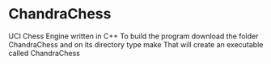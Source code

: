 # ChandraChess
UCI Chess Engine written in C++
To build the program download the folder ChandraChess and on its directory type make
That will create an executable called ChandraChess
